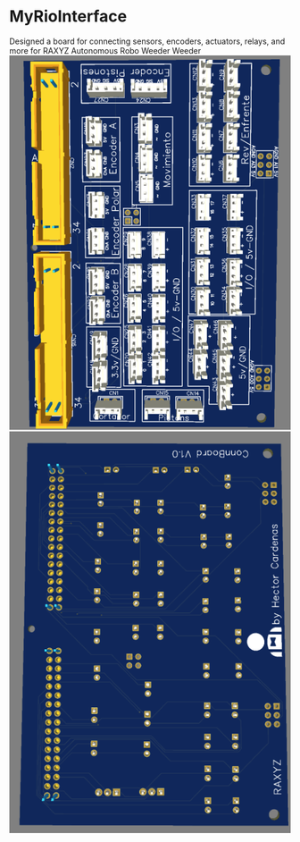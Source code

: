 # MyRioInterface
Designed a board for connecting sensors, encoders, actuators, relays, and more for RAXYZ Autonomous Robo Weeder Weeder
![Screenshot](ConnBrd.PNG)
![Screenshot](ConnBrd1.PNG)
